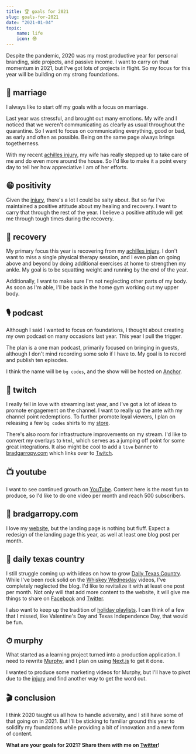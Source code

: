 ```yaml
---
title: 🏆 goals for 2021
slug: goals-for-2021
date: "2021-01-04"
topic:
    name: life
    icon: 😎
---
```


Despite the pandemic, 2020 was my most productive year for personal branding, side projects, and passive income. I want to carry on that momentum in 2021, but I've got lots of projects in flight. So my focus for this year will be building on my strong foundations.

## 💏 marriage

I always like to start off my goals with a focus on marriage.

Last year was stressful, and brought out many emotions. My wife and I noticed that we weren't communicating as clearly as usual throughout the quarantine. So I want to focus on communicating everything, good or bad, as early and often as possible. Being on the same page always brings togetherness.

With my recent [achilles injury][achilles], my wife has really stepped up to take care of me and do even more around the house. So I'd like to make it a point every day to tell her how appreciative I am of her efforts.

## 😁 positivity

Given the [injury][achilles], there's a lot I could be salty about. But so far I've maintained a positive attitude about my healing and recovery. I want to carry that through the rest of the year. I believe a positive attitude will get me through tough times during the recovery.

## 🦶 recovery

My primary focus this year is recovering from my [achilles injury][achilles]. I don't want to miss a single physical therapy session, and I even plan on going above and beyond by doing additional exercises at home to strengthen my ankle. My goal is to be squatting weight and running by the end of the year.

Additionally, I want to make sure I'm not neglecting other parts of my body. As soon as I'm able, I'll be back in the home gym working out my upper body.

## 🎙 podcast

Although I said I wanted to focus on foundations, I thought about creating my own podcast on many occasions last year. This year I pull the trigger.

The plan is a one man podcast, primarily focused on bringing in guests, although I don't mind recording some solo if I have to. My goal is to record and publish ten episodes.

I think the name will be `bg codes`, and the show will be hosted on [Anchor][anchor].

## 🎥 twitch

I really fell in love with streaming last year, and I've got a lot of ideas to promote engagement on the channel. I want to really up the ante with my channel point redemptions. To further promote loyal viewers, I plan on releasing a few `bg codes` shirts to my [store][store].

There's also room for infrastructure improvements on my stream. I'd like to convert my overlays to `html`, which serves as a jumping off point for some great integrations. It also might be cool to add a `live` banner to [bradgarropy.com][website] which links over to [Twitch][twitch].

## 📺 youtube

I want to see continued growth on [YouTube][youtube]. Content here is the most fun to produce, so I'd like to do one video per month and reach 500 subscribers.

## 🏡 bradgarropy.com

I love my [website][website], but the landing page is nothing but fluff. Expect a redesign of the landing page this year, as well at least one blog post per month.

## 🤠 daily texas country

I still struggle coming up with ideas on how to grow [Daily Texas Country][dtxc]. While I've been rock solid on the [Whiskey Wednesday][dtxc-youtube] videos, I've completely neglected the blog. I'd like to revitalize it with at least one post per month. Not only will that add more content to the website, it will give me things to share on [Facebook][dtxc-facebook] and [Twitter][dtxc-twitter].

I also want to keep up the tradition of [holiday playlists][playlist]. I can think of a few that I missed, like Valentine's Day and Texas Independence Day, that would be fun.

## ⏱ murphy

What started as a learning project turned into a production application. I need to rewrite [Murphy][murphy], and I plan on using [Next.js][next] to get it done.

I wanted to produce some marketing videos for Murphy, but I'll have to pivot due to the [injury][achilles] and find another way to get the word out.

## 🎬 conclusion

I think 2020 taught us all how to handle adversity, and I still have some of that going on in 2021. But I'll be sticking to familiar ground this year to solidify my foundations while providing a bit of innovation and a new form of content.

**What are your goals for 2021? Share them with me on [Twitter][twitter]!**

[achilles]: https://twitter.com/bradgarropy/status/1339970857251311618
[anchor]: https://anchor.fm
[store]: https://bradgarropy.com/store
[website]: https://bradgarropy.com
[twitch]: https://twitch.tv/bradgarropy
[youtube]: https://youtube.com/bradgarropy
[dtxc]: https://dailytexascountry.com
[dtxc-youtube]: https://dailytexascountry.com/youtube
[dtxc-facebook]: https://facebook.com/dailytexascountry
[dtxc-twitter]: https://twitter.com/dailytxcountry
[murphy]: https://play.google.com/store/apps/details?id=com.bradgarropy.murphy.twa
[next]: https://nextjs.org
[playlist]: https://open.spotify.com/playlist/2WgzkOheKMWge250zUs7oE
[twitter]: https://twitter.com/bradgarropy
